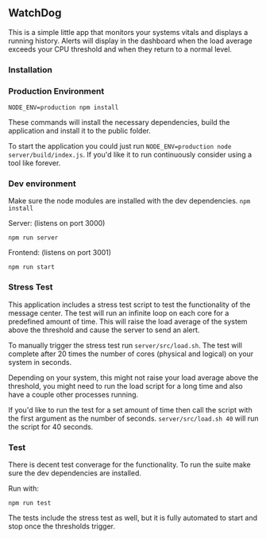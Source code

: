 ## WatchDog

This is a simple little app that monitors your systems vitals and displays a running history. Alerts will display in the dashboard when the load average exceeds your CPU threshold and when they return to a normal level.

### Installation

### Production Environment

```
NODE_ENV=production npm install
```

These commands will install the necessary dependencies, build the application and install it to the public folder.

To start the application you could just run `NODE_ENV=production node server/build/index.js`. If you'd like it to run continuously consider using a tool like forever.

### Dev environment

Make sure the node modules are installed with the dev dependencies. `npm install`

Server: (listens on port 3000)
```
npm run server
```

Frontend: (listens on port 3001)
```
npm run start
```

### Stress Test

This application includes a stress test script to test the functionality of the message center. The test will run an infinite loop on each core for a predefined amount of time. This will raise the load average of the system above the threshold and cause the server to send an alert.

To manually trigger the stress test run `server/src/load.sh`. The test will complete after 20 times the number of cores (physical and logical) on your system in seconds.

Depending on your system, this might not raise your load average above the threshold, you might need to run the load script for a long time and also have a couple other processes running.

If you'd like to run the test for a set amount of time then call the script with the first argument as the number of seconds. `server/src/load.sh 40` will run the script for 40 seconds.

### Test

There is decent test converage for the functionality. To run the suite make sure the dev dependencies are installed.

Run with:

```
npm run test
```

The tests include the stress test as well, but it is fully automated to start and stop once the thresholds trigger.
